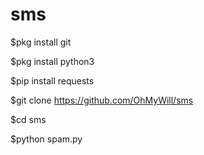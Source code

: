 # sms
$pkg install git

$pkg install python3

$pip install requests

$git clone https://github.com/OhMyWill/sms

$cd sms

$python spam.py
